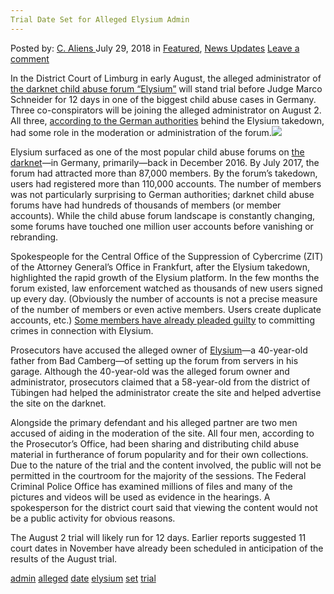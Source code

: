 ```yaml
---
Trial Date Set for Alleged Elysium Admin
---
```

<article class="post-listing post-26437 post type-post status-publish format-standard has-post-thumbnail hentry 
 tag-admin tag-alleged tag-date tag-elysium tag-set tag-trial">
<div class="post-inner">
<span>Posted by: <a href="https://www.deepdotweb.com/author/caliens/" title="">C. Aliens </a></span>
<span>July 29, 2018</span>
<span>in <a href="https://www.deepdotweb.com/category/deepdot-news/" rel="category tag">Featured</a>, <a href="https://www.deepdotweb.com/category/news-updates/" rel="category tag">News Updates</a></span>
<span><a href="https://www.deepdotweb.com/2018/07/29/trial-date-set-for-alleged-elysium-admin/#respond">Leave a comment</a></span>


<p>In the District Court of Limburg in early August, the alleged administrator of <a href="https://www.deepdotweb.com/2017/07/20/bka-seized-a-darknet-child-abuse-forum/">the darknet child abuse forum “Elysium”</a> will stand trial before Judge Marco Schneider for 12 days in one of the biggest child abuse cases in Germany. Three co-conspirators will be joining the alleged administrator on August 2. All three, <a href="https://www.deepdotweb.com/2018/01/10/elysium-member-admits-guilt-dresden-court/">according to the German authorities</a> behind the Elysium takedown, had some role in the moderation or administration of the forum.<img class="wp-image-26440 aligncenter" src="/imgs/2018/07/word-image-69.jpeg" srcset="/imgs/2018/07/word-image-69.jpeg 660w, /imgs/2018/07/word-image-69-300x150.jpeg 300w" sizes="(max-width: 660px) 100vw, 660px" /></p>
<p>Elysium surfaced as one of the most popular child abuse forums on <a href="http://deepdotweb.com/tag/darknet">the darknet</a>—in Germany, primarily—back in December 2016. By July 2017, the forum had attracted more than 87,000 members. By the forum’s takedown, users had registered more than 110,000 accounts. The number of members was not particularly surprising to German authorities; darknet child abuse forums have had hundreds of thousands of members (or member accounts). While the child abuse forum landscape is constantly changing, some forums have touched one million user accounts before vanishing or rebranding.</p>
<p>Spokespeople for the Central Office of the Suppression of Cybercrime (ZIT) of the Attorney General&#8217;s Office in Frankfurt, after the Elysium takedown, highlighted the rapid growth of the Elysium platform. In the few months the forum existed, law enforcement watched as thousands of new users signed up every day. (Obviously the number of accounts is not a precise measure of the number of members or even active members. Users create duplicate accounts, etc.) <a href="https://www.deepdotweb.com/2018/01/10/elysium-member-admits-guilt-dresden-court/">Some members have already pleaded guilty</a> to committing crimes in connection with Elysium.</p>
<p>Prosecutors have accused the alleged owner of <a href="https://www.deepdotweb.com/2017/07/20/bka-seized-a-darknet-child-abuse-forum/#comments">Elysium</a>—a 40-year-old father from Bad Camberg—of setting up the forum from servers in his garage. Although the 40-year-old was the alleged forum owner and administrator, prosecutors claimed that a 58-year-old from the district of Tübingen had helped the administrator create the site and helped advertise the site on the darknet.</p>
<p>Alongside the primary defendant and his alleged partner are two men accused of aiding in the moderation of the site. All four men, according to the Prosecutor&#8217;s Office, had been sharing and distributing child abuse material in furtherance of forum popularity and for their own collections. Due to the nature of the trial and the content involved, the public will not be permitted in the courtroom for the majority of the sessions. The Federal Criminal Police Office has examined millions of files and many of the pictures and videos will be used as evidence in the hearings. A spokesperson for the district court said that viewing the content would not be a public activity for obvious reasons.</p>
<p>The August 2 trial will likely run for 12 days. Earlier reports suggested 11 court dates in November have already been scheduled in anticipation of the results of the August trial.</p>
</div>
<a href="https://www.deepdotweb.com/tag/admin/" rel="tag">admin</a> <a href="https://www.deepdotweb.com/tag/alleged/" rel="tag">alleged</a> <a href="https://www.deepdotweb.com/tag/date/" rel="tag">date</a> <a href="https://www.deepdotweb.com/tag/elysium/" rel="tag">elysium</a> <a href="https://www.deepdotweb.com/tag/set/" rel="tag">set</a> <a href="https://www.deepdotweb.com/tag/trial/" rel="tag">trial</a></span> <span style="display:none" class="updated">2018-07-29<a href="https://www.deepdotweb.com/author/caliens/" title="Posts by C. Aliens" rel="author">C. Aliens</a></strong></div>

